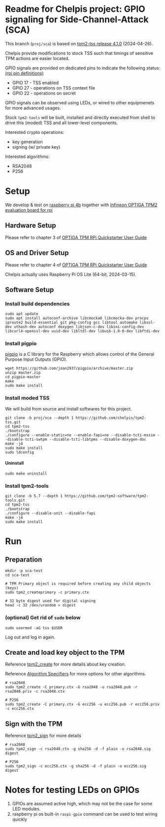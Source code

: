 # Readme for Chelpis project: GPIO signaling for Side-Channel-Attack (SCA) 

This branch (`proj/sca`) is based on [tpm2-tss release 4.1.0](https://github.com/tpm2-software/tpm2-tss/releases/tag/4.1.0) (2024-04-26).

Chelpis provide modifications to stock TSS such that timings of sensitive TPM actions are easier located.

GPIO signals are provided on dedicated pins to indicate the following status: [(rpi pin definitions)](https://www.raspberrypi.com/documentation/computers/raspberry-pi.html)

- GPIO 17 - TSS enabled
- GPIO 27 - operations on TSS context file
- GPIO 22 - operations on secret

GPIO signals can be observed using LEDs, or wired to other equipmenets for more advanced usages.

Stock `tpm2-tools` will be built, installed and directly executed from shell to drive this (moded) TSS and all lower-level components.

Interested crypto operations:

- key generation
- signing (w/ private key)

Interested algorithms:

- RSA2048
- P256

# Setup

We develop & test on [raspberry pi 4b](https://www.raspberrypi.com/products/raspberry-pi-4-model-b/) together with [Infineon OPTIGA TPM2 evaluation board for rpi](https://www.infineon.com/cms/en/product/evaluation-boards/optiga-tpm-9672-rpi-eval/)

## Hardware Setup

Please refer to chapter 3 of [OPTIGA TPM RPi Quickstarter User Guide](https://www.infineon.com/dgdl/Infineon-Optiga_TPM_RPi_Quickstarter_User_Guide-UserManual-v01_00-EN.pdf?fileId=8ac78c8c8e7ead30018ee5a4d85b04bd&da=t)

## OS and Driver Setup

Please refer to chapter 4 of [OPTIGA TPM RPi Quickstarter User Guide](https://www.infineon.com/dgdl/Infineon-Optiga_TPM_RPi_Quickstarter_User_Guide-UserManual-v01_00-EN.pdf?fileId=8ac78c8c8e7ead30018ee5a4d85b04bd&da=t)

Chelpis actually uses Raspberry Pi OS Lite (64-bit, 2024-03-15).

## Software Setup

### Install build dependencies

```
sudo apt update
sudo apt install autoconf-archive libcmocka0 libcmocka-dev procps iproute2 build-essential git pkg-config gcc libtool automake libssl-dev uthash-dev autoconf doxygen libjson-c-dev libini-config-dev libcurl4-openssl-dev uuid-dev libltdl-dev libusb-1.0-0-dev libftdi-dev
```

### Install pigpio

[pigpio](https://github.com/joan2937/pigpio) is a C library for the Raspberry which allows control of the General Purpose Input Outputs (GPIO).

```
wget https://github.com/joan2937/pigpio/archive/master.zip
unzip master.zip
cd pigpio-master
make
sudo make install
```

### Install moded TSS

We will build from source and install softwares for this project.

```
git clone -b proj/sca --depth 1 https://github.com/chelpis/tpm2-tss.git
cd tpm2-tss
./bootstrap
./configure --enable-static=no --enable-fapi=no --disable-tcti-mssim --disable-tcti-swtpm --disable-tcti-libtpms --disable-doxygen-doc
make -j4
sudo make install
sudo ldconfig
```

#### Uninstall

```
sudo make uninstall
```

### Install tpm2-tools

```
git clone -b 5.7 --depth 1 https://github.com/tpm2-software/tpm2-tools.git
cd tpm2-tss
./bootstrap
./configure --disable-unit --disable-fapi
make -j4
sudo make install
```



# Run

## Preparation

```
mkdir -p sca-test
cd sca-test

# TPM Primary object is required before creating any child objects (keys)
sudo tpm2_createprimary -c primary.ctx

# 32 byte digest used for digital signing
head -c 32 /dev/urandom > digest
```

### (optional) Get rid of `sudo` below

```
sudo usermod -aG tss $USER
```

Log out and log in again.

## Create and load key object to the TPM

Reference [tpm2_create](https://github.com/tpm2-software/tpm2-tools/blob/5.7/man/tpm2_create.1.md) for more details about key creation.

Reference [Algorithm Specifiers](https://github.com/tpm2-software/tpm2-tools/blob/5.7/man/common/alg.md) for more options for other algorithms.

```
# rsa2048
sudo tpm2_create -C primary.ctx -G rsa2048 -u rsa2048.pub -r rsa2048.priv -c rsa2048.ctx

# P256
sudo tpm2_create -C primary.ctx -G ecc256 -u ecc256.pub -r ecc256.priv -c ecc256.ctx
```

## Sign with the TPM 

Reference [tpm2_sign](https://github.com/tpm2-software/tpm2-tools/blob/5.7/man/tpm2_sign.1.md) for more details

```
# rsa2048
sudo tpm2_sign -c rsa2048.ctx -g sha256 -d -f plain -o rsa2048.sig digest

# P256
sudo tpm2_sign -c ecc256.ctx -g sha256 -d -f plain -o ecc256.sig digest
```

# Notes for testing LEDs on GPIOs

1. GPIOs are assumed active high, which may not be the case for some LED modules.
2. raspberry pi os built-in `raspi-gpio` command can be used to test wiring quickly